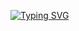 [![Typing SVG](https://readme-typing-svg.herokuapp.com?color=EA0D01&width=500&height=50&lines=%F0%9F%91%8B%F0%9F%8F%BB+Hey+there+nice+to+see+you!;%F0%9F%93%A3+I'm+looking+for+full-time+fullstack+developer+roles;%F0%9F%92%A1+Click+to+get+my+LinkedIn)](https://www.linkedin.com/in/devesh-mehra-489a1922a/)
